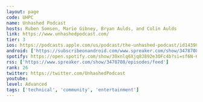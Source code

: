 ```yaml
---
layout: page
code: UHPC
name: Unhashed Podcast
hosts: Ruben Somsen, Mario Gibney, Bryan Aulds, and Colin Aulds
link: https://www.unhashedpodcast.com/
tier: 3
ios: https://podcasts.apple.com/us/podcast/the-unhashed-podcast/id1439833799
android: ['https://subscribeonandroid.com/www.spreaker.com/show/3478708/episodes/feed']
spotify: https://open.spotify.com/show/30xnlq6Xjq8J892e3OFc4b?si=sf6N-6geSQuOVGQKPhtiSg
rss: ['https://www.spreaker.com/show/3478708/episodes/feed']
rank: 26
twitter: https://twitter.com/UnhashedPodcast
youtube: 
level: Advanced
tags: ['technical', 'community', 'entertainment']
---
```

